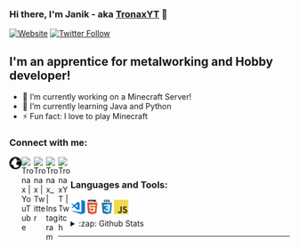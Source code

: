 ### Hi there, I'm Janik - aka [TronaxYT][website] 👋

[![Website](https://img.shields.io/badge/tronax.xyz-up-green?style=for-the-badge)](https://tronax.xyz)
[![Twitter Follow](https://img.shields.io/twitter/follow/Tronax?color=1DA1F2&logo=twitter&style=for-the-badge)](https://twitter.com/intent/follow?original_referer=https%3A%2F%2Fgithub.com%2FTronaxYT&screen_name=TronaxYT)

## I'm an apprentice for metalworking and Hobby developer!

- 🔭 I’m currently working on a Minecraft Server!
- 🌱 I’m currently learning Java and Python
- ⚡ Fun fact: I love to play Minecraft

### Connect with me:

[<img align="left" alt="tronax.xyz" width="22px" src="https://raw.githubusercontent.com/iconic/open-iconic/master/svg/globe.svg" />][website]
[<img align="left" alt="Tronax | YouTube" width="22px" src="https://cdn.jsdelivr.net/npm/simple-icons@v3/icons/youtube.svg" />][youtube]
[<img align="left" alt="Tronax | Twitter" width="22px" src="https://cdn.jsdelivr.net/npm/simple-icons@v3/icons/twitter.svg" />][twitter]
[<img align="left" alt="Tronax_ | Instagram" width="22px" src="https://cdn.jsdelivr.net/npm/simple-icons@v3/icons/instagram.svg" />][instagram]
[<img align="left" alt="TronaxYT | Twitch" width="22px" src="https://cdn.jsdelivr.net/npm/simple-icons@v3/icons/Twitch.svg" />][twitch]

<br />

### Languages and Tools:

<img align="left" alt="Visual Studio Code" width="26px" src="https://raw.githubusercontent.com/github/explore/80688e429a7d4ef2fca1e82350fe8e3517d3494d/topics/visual-studio-code/visual-studio-code.png" />
<img align="left" alt="HTML5" width="26px" src="https://raw.githubusercontent.com/github/explore/80688e429a7d4ef2fca1e82350fe8e3517d3494d/topics/html/html.png" />
<img align="left" alt="CSS3" width="26px" src="https://raw.githubusercontent.com/github/explore/80688e429a7d4ef2fca1e82350fe8e3517d3494d/topics/css/css.png" />
<img align="left" alt="JavaScript" width="26px" src="https://raw.githubusercontent.com/github/explore/80688e429a7d4ef2fca1e82350fe8e3517d3494d/topics/javascript/javascript.png" />


<br />
<br />

<details>
    <summary>:zap: Github Stats</summary>

  <img align="left" alt="TronaxYT's Github Stats" src="https://github-readme-stats.tronaxyt.vercel.app/api?username=TronaxYT&show_icons=true&hide_border=true" />

</details>

---

[website]: https://tronax.xyz
[twitter]: https://twitter.com/Tronax
[youtube]: https://www.youtube.com/channel/UClY0FV2gGBNO0jHE91vUArg?view_as=subscriber
[instagram]: https://instagram.com/tronax_
[twitch]: https://twitch.tv/tronaxyt